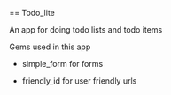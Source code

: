 == Todo_lite

 An app for doing todo lists and todo items

Gems used in this app

* simple_form for forms
 
* friendly_id for user friendly urls

 
 